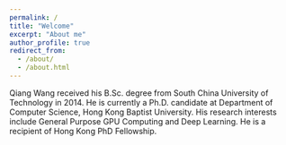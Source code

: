 ```yaml
---
permalink: /
title: "Welcome"
excerpt: "About me"
author_profile: true
redirect_from: 
  - /about/
  - /about.html
---
```



Qiang Wang received his B.Sc. degree from South China University of Technology in 2014. He is currently a Ph.D. candidate at Department of Computer Science, Hong Kong Baptist University. His research interests include General Purpose GPU Computing and Deep Learning. He is a recipient of Hong Kong PhD Fellowship.
